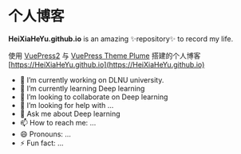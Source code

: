 # 个人博客
**HeiXiaHeYu.github.io** is an amazing ✨repository✨ to record my life.

使用 [VuePress2](https://vuejs.press/zh/) 与 [VuePress Theme Plume](https://pengzhanbo.cn/vuepress-theme-plume/) 搭建的个人博客
[https://HeiXiaHeYu.github.io](https://HeiXiaHeYu.github.io)

- 🔭 I’m currently working on DLNU university.
- 🌱 I’m currently learning Deep learning
- 👯 I’m looking to collaborate on Deep learning
- 🤔 I’m looking for help with ...
- 💬 Ask me about Deep learning
- 📫 How to reach me: ...
- 😄 Pronouns: ...
- ⚡ Fun fact: ...


